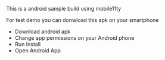 This is a android sample build using mobile11ty

For test demo you can donwload this apk on your smartphone
+ Download android apk
+ Change app permissions on your Android phone
+ Run Install
+ Open Android App
